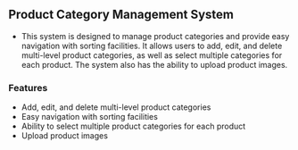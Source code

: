 ## Product Category Management System
- This system is designed to manage product categories and provide easy navigation with sorting facilities. It allows users to add, edit, and delete multi-level product categories, as well as select multiple categories for each product. The system also has the ability to upload product images.

### Features
- Add, edit, and delete multi-level product categories
- Easy navigation with sorting facilities
- Ability to select multiple product categories for each product
- Upload product images

